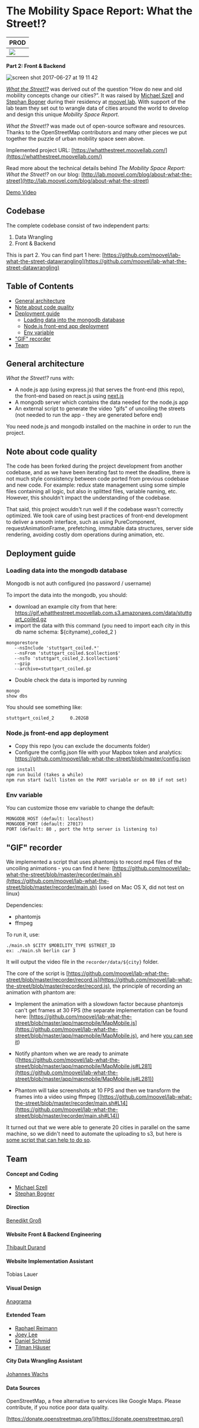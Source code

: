 # The Mobility Space Report: What the Street!?

| PROD                                                                                                                                                                                                          |
| ------------------------------------------------------------------------------------------------------------------------------------------------------------------------------------------------------------- |
| [![](<https://teamcity.tools.moovel.com/app/rest/builds/buildType:(id:Lab_WebsiteWhatthestreet_Prod)/statusIcon>)](https://teamcity.tools.moovel.com/viewType.html?buildTypeId=Lab_WebsiteWhatthestreet_Prod) |

**Part 2: Front & Backend**

![screen shot 2017-06-27 at 19 11 42](https://user-images.githubusercontent.com/533590/27597962-b001f55c-5b6c-11e7-97e4-d3fef2033637.png)

[_What the Street!?_](https://whatthestreet.moovellab.com/) was derived out of the question “How do new and old mobility concepts change our cities?”. It was raised by [Michael Szell](http://lab.moovel.com/people/michael-szell) and [Stephan Bogner](http://lab.moovel.com/people/stephan-bogner) during their residency at [moovel lab](http://lab.moovel.com/). With support of the lab team they set out to wrangle data of cities around the world to develop and design this unique _Mobility Space Report_.

_What the Street!?_ was made out of open-source software and resources. Thanks to the OpenStreetMap contributors and many other pieces we put together the puzzle of urban mobility space seen above.

Implemented project URL: [https://whatthestreet.moovellab.com/](https://whatthestreet.moovellab.com/)

Read more about the technical details behind _The Mobility Space Report: What the Street!?_ on our blog: [http://lab.moovel.com/blog/about-what-the-street](http://lab.moovel.com/blog/about-what-the-street)

[Demo Video](https://www.youtube.com/watch?v=QxRr3CSfp8E)

## Codebase

The complete codebase consist of two independent parts:

1. Data Wrangling
2. Front & Backend

This is part 2. You can find part 1 here: [https://github.com/moovel/lab-what-the-street-datawrangling](https://github.com/moovel/lab-what-the-street-datawrangling)

<!-- START doctoc generated TOC please keep comment here to allow auto update -->
<!-- DON'T EDIT THIS SECTION, INSTEAD RE-RUN doctoc TO UPDATE -->

## Table of Contents

- [General architecture](#general-architecture)
- [Note about code quality](#note-about-code-quality)
- [Deployment guide](#deployment-guide)
  - [Loading data into the mongodb database](#loading-data-into-the-mongodb-database)
  - [Node.js front-end app deployment](#nodejs-front-end-app-deployment)
  - [Env variable](#env-variable)
- ["GIF" recorder](#gif-recorder)
- [Team](#team)

<!-- END doctoc generated TOC please keep comment here to allow auto update -->

## General architecture

_What the Street!?_ runs with:

- A node.js app (using express.js) that serves the front-end (this repo), the front-end based on react.js using [next.js](https://github.com/zeit/next.js)
- A mongodb server which contains the data needed for the node.js app
- An external script to generate the video "gifs" of uncoiling the streets (not needed to run the app - they are generated before end)

You need node.js and mongodb installed on the machine in order to run the project.

## Note about code quality

The code has been forked during the project development from another codebase, and as we have been iterating fast to meet the deadline, there is not much style consistency between code ported from previous codebase and new code. For example: redux state management using some simple files containing all logic, but also in splitted files, variable naming, etc. However, this shouldn't impact the understanding of the codebase.

That said, this project wouldn't run well if the codebase wasn't correctly optimized. We took care of using best practices of front-end development to deliver a smooth interface, such as using PureComponent, requestAnimationFrame, prefetching, immutable data structures, server side rendering, avoiding costly dom operations during animation, etc.

## Deployment guide

### Loading data into the mongodb database

Mongodb is not auth configured (no password / username)

To import the data into the mongodb, you should:

- download an example city from that here: https://gif.whatthestreet.moovellab.com.s3.amazonaws.com/data/stuttgart_coiled.gz
- import the data with this command (you need to import each city in this db name schema: \${cityname}\_coiled_2 )

```
mongorestore
   --nsInclude 'stuttgart_coiled.*'
   --nsFrom 'stuttgart_coiled.$collection$'
   --nsTo 'stuttgart_coiled_2.$collection$'
   --gzip
   --archive=stuttgart_coiled.gz
```

- Double check the data is imported by running

```
mongo
show dbs
```

You should see something like:

```
stuttgart_coiled_2      0.202GB
```

### Node.js front-end app deployment

- Copy this repo (you can exclude the documents folder)
- Configure the config.json file with your Mapbox token and analytics: https://github.com/moovel/lab-what-the-street/blob/master/config.json

```
npm install
npm run build (takes a while)
npm run start (will listen on the PORT variable or on 80 if not set)
```

### Env variable

You can customize those env variable to change the default:

```
MONGODB_HOST (default: localhost)
MONGODB_PORT (default: 27017)
PORT (default: 80 , port the http server is listening to)
```

## "GIF" recorder

We implemented a script that uses phantomjs to record mp4 files of the uncoiling animations - you can find it here: [https://github.com/moovel/lab-what-the-street/blob/master/recorder/main.sh](https://github.com/moovel/lab-what-the-street/blob/master/recorder/main.sh) (used on Mac OS X, did not test on linux)

Dependencies:

- phantomjs
- ffmpeg

To run it, use:

```
./main.sh $CITY $MOBILITY_TYPE $STREET_ID
ex: ./main.sh berlin car 3
```

It will output the video file in the `recorder/data/${city}` folder.

The core of the script is [https://github.com/moovel/lab-what-the-street/blob/master/recorder/record.js](https://github.com/moovel/lab-what-the-street/blob/master/recorder/record.js), the principle of recording an animation with phantom are:

- Implement the animation with a slowdown factor because phantomjs can't get frames at 30 FPS (the separate implementation can be found here: [https://github.com/moovel/lab-what-the-street/blob/master/app/mapmobile/MapMobile.js](https://github.com/moovel/lab-what-the-street/blob/master/app/mapmobile/MapMobile.js), and here [you can see it](https://whatthestreet.moovellab.com/berlin/mapmobile/car/lanes/41?bike=0.33&rail=0.33&car=0.33))

- Notify phantom when we are ready to animate ([https://github.com/moovel/lab-what-the-street/blob/master/app/mapmobile/MapMobile.js#L281](https://github.com/moovel/lab-what-the-street/blob/master/app/mapmobile/MapMobile.js#L281))

- Phantom will take screenshots at 10 FPS and then we transform the frames into a video using ffmpeg ([https://github.com/moovel/lab-what-the-street/blob/master/recorder/main.sh#L14](https://github.com/moovel/lab-what-the-street/blob/master/recorder/main.sh#L14))

It turned out that we were able to generate 20 cities in parallel on the same machine, so we didn't need to automate the uploading to s3, but here is [some script that can help to do so](https://github.com/moovel/lab-what-the-street/blob/master/recorder/uploadS3.js).

## Team

#### Concept and Coding

- [Michael Szell](http://lab.moovel.com/people/michael-szell)
- [Stephan Bogner](http://lab.moovel.com/people/stephan-bogner)

#### Direction

[Benedikt Groß](http://lab.moovel.com/people/benedikt-gross)

#### Website Front & Backend Engineering

[Thibault Durand](http://thibault-durand.fr/)

#### Website Implementation Assistant

Tobias Lauer

#### Visual Design

[Anagrama](https://www.anagrama.ro/)

#### Extended Team

- [Raphael Reimann](http://lab.moovel.com/people/raphael-reimann)
- [Joey Lee](http://lab.moovel.com/people/joey-lee)
- [Daniel Schmid](http://lab.moovel.com/people/daniel-schmid)
- [Tilman Häuser](http://lab.moovel.com/people/tilman-haeuser)

#### City Data Wrangling Assistant

[Johannes Wachs](http://johanneswachs.com/)

#### Data Sources

OpenStreetMap, a free alternative to services like Google Maps. Please contribute, if you notice poor data quality.

[https://donate.openstreetmap.org/](https://donate.openstreetmap.org/)
